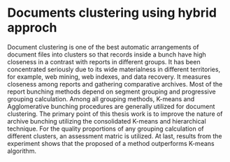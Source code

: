 # Documents clustering using hybrid approch


Document clustering is one of the best automatic arrangements of document files into clusters so that records inside a bunch have high closeness in a contrast with reports in different groups. It has been concentrated seriously due to its wide materialness in different territories, for example, web mining, web indexes, and data recovery. It measures closeness among reports and gathering comparative archives. Most of the report bunching methods depend on segment grouping and progressive grouping calculation. Among all grouping methods, K-means and Agglomerative bunching procedures are generally utilized for document clustering. The primary point of this thesis work is to improve the nature of archive bunching utilizing the consolidated K-means and hierarchical technique. For the quality proportions of any grouping calculation of different clusters, an assessment matric is utilized. At last, results from the experiment shows that the proposed of a method outperforms K-means algorithm.
